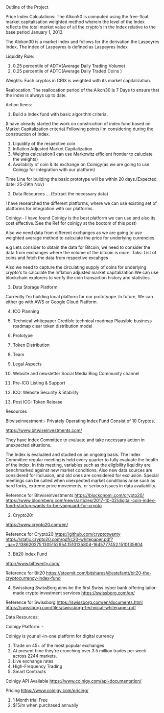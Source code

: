 Outline of the Project

Price Index Calculations:
The Alkon50 is computed using the free-float market capitalisation weighted method wherein
the level of the Index reflects the total market value of all the crypto's in the Index relative to the
base period January 1, 2013.

The Alokon30 is a market index and follows for the derivation the Laspeyres Index. The index of Laspeyres is defined as
Laspeyres Index

Liquidity Rule:
1. 0.25 percentile of ADTV(Average Daily Trading Volume)
2. 0.25 percentile of ADTC(Average Daily Traded Coins )

Weights:
Each cryptos in CRIX is weighted with its market capitalization.

Reallocation:
The reallocation period of the Alkon30 is 7 Days to ensure that the index is always up to date.


Action Items:
1. Build a Index fund with basic algorithm criteria.

(I have already started the work on construction of index fund based on Market Capitalization criteria)
Following points i'm considering during the construction of Index.
1. Liquidity of the respective coin
2. Inflation Adjusted Market Capitalization
3. Weights calculation(I can use Markowitz efficient frontier to caluclate the weights)
4. Availablity of coin & its exchange on Coinigy(as we are going to use Coinigy for integration with our platform)

Time Line for building the basic prototype will be within 20 days.(Expected date: 25-29th Nov)


2. Data Resources ....(Extract the necessary data)

I have researched the different platforms, where we can use existing set of platforms for integration with our platforms.

Coinigy:- 
I have found Coinigy is the best platform we can use and also its cost effective.(See the Ref for coinigy at the bootom of this post)

Also we need data from different exchanges as we are going to use weighted average method to calculate the price for underlying currencies.

e.g Lets consider to obtain the data for Bitcoin, we need to consider the data from exchanges where the volume of the bitcoin is more.
Taks: List of coins and fetch the data from respective excahges

Also we need to capture the circulating supply of coins for underlying crypto's to calculate the Inflation adjusted market capitalization.We can use blockchain explorers to verify the coin transaction history and statistics.


3. Data Storage Platform

Currently I'm building local platform for our prototyope.
In future, We can either go with AWS or Google Cloud Platform.


4. ICO Planning

1. Technical whitepaper
  Credible technical roadmap
  Plausible business roadmap
  clear token distribution model
2. Prototype

3. Token Distribution

4. Team

5. Legal Aspects

6. Website and newsletter
  Social Media
  Blog
  Community channel
  
7. Pre-ICO Listing & Support

8. ICO: Website Security & Stability

9. Post ICO: Token Release


Resources

Bitwiseinvestment:- Privately Operating Index Fund Consist of 10 Cryptos.

https://www.bitwiseinvestments.com/

They have Index Committee to evaluate and take necessary action in unexpected situations.

The Index is evaluated and studied on an ongoing basis. The Index Committee regular meeting is held every quarter to fully evaluate the health of the index. In this meeting, variables such as the eligibility liquidity are benchmarked against new market conditions. Also new data sources are considered for inclusion, and old ones are considered for exclusion. Special meetings can be called when unexpected market conditions arise such as hard forks, extreme price movements, or serious issues in data availability.


Reference for Bitwiseinvestments
https://blockonomi.com/crypto20/
https://www.bloomberg.com/news/articles/2017-10-02/digital-coin-index-fund-startup-wants-to-be-vanguard-for-crypto


2. Crypto20:

https://www.crypto20.com/en/

Reference for Crypto20
https://github.com/cryptotwenty
https://static.crypto20.com/pdf/c20-whitepaper.pdf?_ga=2.138620275.1305152954.1510135804-1645777452.1510135804




3. Bit20 Index Fund

http://www.bittwenty.com/

Reference for Bit20
https://steemit.com/bitshares/@estefantt/bit20-the-cryptocurrency-index-fund

4. Swissborg
SwissBorg aims be the first Swiss cyber bank offering tailor-made crypto investment services
https://swissborg.com/en/

Reference for Swissborg
https://swissborg.com/en/documents.html
https://swissborg.com/files/swissborg-technical-whitepaper.pdf



Data Resources:

Coinigy Platform: -

Coinigy is your all-in-one platform for digital currency
1. Trade on 45+ of the most popular exchanges
2. At present time they're crunching over 3.5 million trades per week across 2244 markets.
2. Live exchange rates
3. High-Frequency Trading
4. Smart Contracts



Coinigy API Available
https://www.coinigy.com/api-documentation/

Pricing
https://www.coinigy.com/pricing/
1. 1 Month trial Free
2. $15/m when purchased annually
